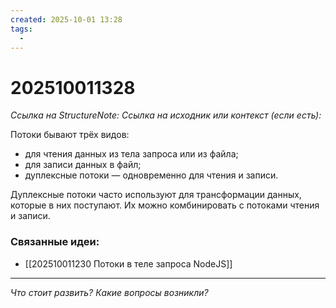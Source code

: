```yaml
---
created: 2025-10-01 13:28
tags:
  -
---
```

# 202510011328
*Ссылка на StructureNote:* 
*Ссылка на исходник или контекст (если есть):* 

Потоки бывают трёх видов:

- для чтения данных из тела запроса или из файла;
- для записи данных в файл;
- дуплексные потоки — одновременно для чтения и записи.

Дуплексные потоки часто используют для трансформации данных, которые в них поступают. Их можно комбинировать с потоками чтения и записи.
### Связанные идеи:
* [[202510011230 Потоки в теле запроса NodeJS]]
---

*Что стоит развить? Какие вопросы возникли?*